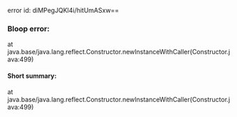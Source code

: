 error id: diMPegJQKl4i/hitUmASxw==
### Bloop error:

at java.base/java.lang.reflect.Constructor.newInstanceWithCaller(Constructor.java:499)
#### Short summary: 

at java.base/java.lang.reflect.Constructor.newInstanceWithCaller(Constructor.java:499)